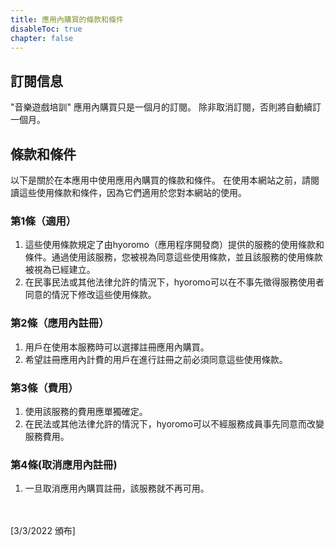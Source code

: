```yaml
---
title: 應用內購買的條款和條件
disableToc: true
chapter: false
---
```


## 訂閱信息

"音樂遊戲培訓" 應用內購買只是一個月的訂閱。
除非取消訂閱，否則將自動續訂一個月。

## 條款和條件

以下是關於在本應用中使用應用內購買的條款和條件。
在使用本網站之前，請閱讀這些使用條款和條件，因為它們適用於您對本網站的使用。

### 第1條（適用）

1. 這些使用條款規定了由hyoromo（應用程序開發商）提供的服務的使用條款和條件。通過使用該服務，您被視為同意這些使用條款，並且該服務的使用條款被視為已經建立。
2. 在民事民法或其他法律允許的情況下，hyoromo可以在不事先徵得服務使用者同意的情況下修改這些使用條款。

### 第2條（應用內註冊）

1. 用戶在使用本服務時可以選擇註冊應用內購買。
2. 希望註冊應用內計費的用戶在進行註冊之前必須同意這些使用條款。

### 第3條（費用）

1. 使用該服務的費用應單獨確定。
2. 在民法或其他法律允許的情況下，hyoromo可以不經服務成員事先同意而改變服務費用。

### 第4條(取消應用內註冊)

1. 一旦取消應用內購買註冊，該服務就不再可用。


<br><br>
[3/3/2022 頒布]
